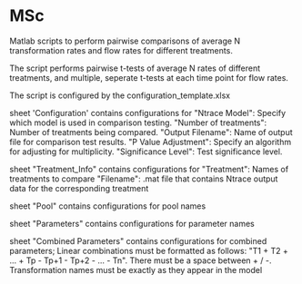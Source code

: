 # MSc
Matlab scripts to perform pairwise comparisons of average N transformation rates and flow rates for different treatments.

The script performs pairwise t-tests of average N rates of different treatments, and multiple, seperate t-tests at each time point for flow rates.

The script is configured by the configuration_template.xlsx 

sheet 'Configuration' contains configurations for
"Ntrace Model": Specify which model is used in comparison testing.
"Number of treatments": Number of treatments being compared.
"Output Filename": Name of output file for comparison test results.
"P Value Adjustment": Specify an algorithm for adjusting for multiplicity.
"Significance Level": Test significance level.

sheet "Treatment_Info" contains configurations for
"Treatment": Names of treatments to compare
"Filename": .mat file that contains Ntrace output data for the corresponding treatment

sheet "Pool" contains configurations for pool names

sheet "Parameters" contains configurations for parameter names

sheet "Combined Parameters" contains configurations for combined parameters; 
Linear combinations must be formatted as follows: "T1 + T2 + ... + Tp - Tp+1 - Tp+2 - ... - Tn". 
  There must be a space between + / -. 
  Transformation names must be exactly as they appear in the model
